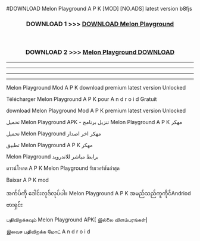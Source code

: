 #DOWNLOAD Melon Playground  A P K [MOD] [NO.ADS] latest version b8fjs



<div align="center">

<h3>DOWNLOAD 1 >>> <a href="https://teeasianyam.web.app?sq=Melon Playground ">DOWNLOAD Melon Playground  </a></h3><br>

<h3>DOWNLOAD 2 >>> <a href="https://teeasianyam.web.app?sq=Melon Playground  ">Melon Playground   DOWNLOAD </a></h3>

</div>


----------------------------------------------------------

----------------------------------------------------------

----------------------------------------------------------

----------------------------------------------------------


Melon Playground   Mod A P K download premium latest version Unlocked

Télécharger Melon Playground   A P K pour A n d r o i d Gratuit

download Melon Playground   Mod A P K premium latest version Unlocked

تحميل Melon Playground   APK - تنزيل برنامج Melon Playground   A P K مهكر

تحميل Melon Playground   مهكر اخر اصدار

تطبيق Melon Playground   A P K مهكر

Melon Playground   برابط مباشر للاندرويد

ดาวน์โหลด A P K Melon Playground   รับเวอร์ชันล่าสุด

Baixar A P K mod

အက်ပ်ကို ဒေါင်းလုဒ်လုပ်ပါ။ Melon Playground   A P K အမည်သည်ကူကိုင်Andriod ဗားရှင်း

பதிவிறக்கவும் Melon Playground   APK[ இல்லை விளம்பரங்கள்] 
 
இலவச பதிவிறக்க மோட் A n d r o i d



